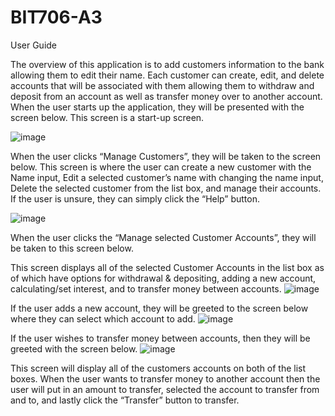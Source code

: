 # BIT706-A3
User Guide

The overview of this application is to add customers information to the bank allowing them to edit their name. Each customer can create, edit, and delete accounts that will be associated with them allowing them to withdraw and deposit from an account as well as transfer money over to another account.
When the user starts up the application, they will be presented with the screen below. This screen is a start-up screen.


![image](https://github.com/Hayden2147483647/BIT706-A3/assets/105952425/28fa8294-f20f-4495-82b2-695c3b2c1a62)



When the user clicks “Manage Customers”, they will be taken to the screen below. 
This screen is where the user can create a new customer with the Name input, Edit a selected customer’s name with changing the name input, Delete the selected customer from the list box, and manage their accounts. If the user is unsure, they can simply click the “Help” button.


![image](https://github.com/Hayden2147483647/BIT706-A3/assets/105952425/bcf9eae1-2188-408e-9eb1-067e91b0b6ec)

When the user clicks the “Manage selected Customer Accounts”, they will be taken to this screen below.

This screen displays all of the selected Customer Accounts in the list box as of which have options for withdrawal & depositing, adding a new account, calculating/set interest, and to transfer money between accounts.
![image](https://github.com/Hayden2147483647/BIT706-A3/assets/105952425/f165427a-aa2f-4e08-94b8-8e33b0665d19)

If the user adds a new account, they will be greeted to the screen below where they can select which account to add.
![image](https://github.com/Hayden2147483647/BIT706-A3/assets/105952425/d58cb085-beb7-4aa2-8882-ca5da2479a3f)

If the user wishes to transfer money between accounts, then they will be greeted with the screen below.
![image](https://github.com/Hayden2147483647/BIT706-A3/assets/105952425/71c73fd4-82bd-40c6-9862-a1b30e9bcb40)

This screen will display all of the customers accounts on both of the list boxes. When the user wants to transfer money to another account then the user will put in an amount to transfer, selected the account to transfer from and to, and lastly click the “Transfer” button to transfer.


